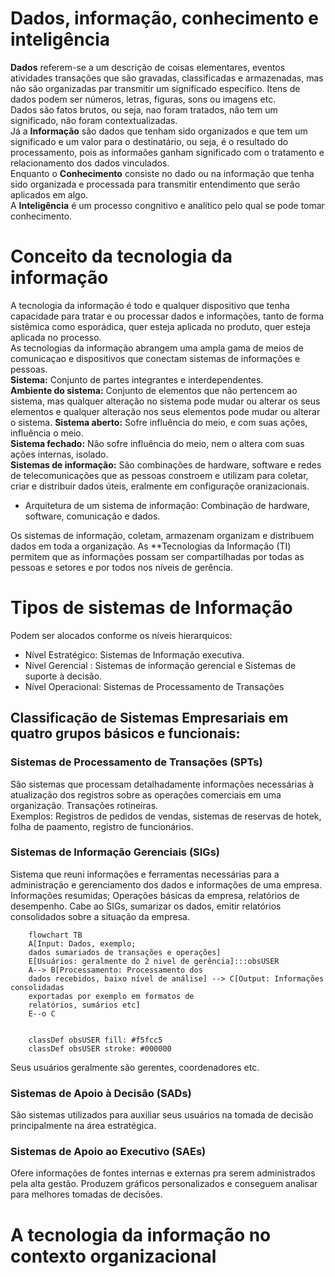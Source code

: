 # Dados, informação, conhecimento e inteligência
**Dados** referem-se a um descrição de coisas elementares, eventos atividades  transações que são gravadas, classificadas e armazenadas, mas não são organizadas par transmitir um significado específico. Itens de dados podem ser números, letras, figuras, sons ou imagens etc.  
Dados são fatos brutos, ou seja, nao foram tratados, não tem um significado, não foram contextualizadas.  
Já a **Informação** são dados que tenham sido organizados e que tem um significado e um valor para o destinatário, ou seja, é o resultado do processamento, pois as informaões ganham significado com o tratamento e relacionamento dos dados vinculados.  
Enquanto o **Conhecimento** consiste no dado ou na informação que tenha sido organizada e processada para transmitir entendimento que serão aplicados em algo.  
A **Inteligência** é um processo congnitivo e analítico pelo qual se pode tomar conhecimento. 

# Conceito da tecnologia da informação
A tecnologia da informação é todo e qualquer dispositivo que tenha capacidade para tratar e ou processar dados e informações, tanto de forma sistêmica como esporádica, quer esteja aplicada no produto, quer esteja aplicada no processo.  
As tecnologias da informação abrangem uma ampla gama de meios de comunicaçao e dispositivos que conectam sistemas de informações e pessoas.  
**Sistema:** Conjunto de partes integrantes e interdependentes.  
**Ambiente do sistema:** Conjunto de elementos que não pertencem ao sistema, mas qualquer alteração no sistema pode mudar ou alterar os seus elementos e qualquer alteração nos seus elementos pode mudar ou alterar o sistema. 
**Sistema aberto:** Sofre influência do meio, e com suas ações, influência o meio.  
**Sistema fechado:** Não sofre influência do meio, nem o altera com suas ações internas, isolado.  
**Sistemas de informação:** São combinações de hardware, software e redes de telecomunicações que as pessoas constroem e utilizam para coletar, criar e distribuir dados úteis, eralmente em configuraçõe oranizacionais.  
- Arquitetura de um sistema de informação: Combinação de hardware, software, comunicação e dados.  
  
Os sistemas de informação, coletam, armazenam organizam e distribuem dados em toda a organização. As **Tecnologias da Informação (TI) permitem que as informações possam ser compartilhadas por todas as pessoas e setores e por todos nos níveis de gerência.

# Tipos de sistemas de Informação

Podem ser alocados conforme os níveis hierarquicos:  
- Nível Estratégico: Sistemas de Informação executiva.  
- Nível Gerencial  : Sistemas de informação gerencial e Sistemas de suporte à decisão.  
- Nível Operacional: Sistemas de Processamento de Transações

## Classificação de Sistemas Empresariais em quatro grupos básicos e funcionais:
### Sistemas de Processamento de Transações **(SPTs)**
São sistemas que processam detalhadamente informações necessárias à atualização dos registros sobre as operações comerciais em uma organização. Transações rotineiras.  
Exemplos: Registros de pedidos de vendas, sistemas de reservas de hotek, folha de paamento, registro de funcionários.

### Sistemas de Informação Gerenciais **(SIGs)**  
Sistema que reuni informações e ferramentas necessárias para a administração e gerenciamento dos dados e informações de uma empresa.  
Informações resumidas; Operações básicas da empresa, relatórios de desempenho. Cabe ao SIGs, sumarizar os dados, emitir relatórios consolidados sobre a situação da empresa.

```mermaid
    flowchart TB
    A[Input: Dados, exemplo;
    dados sumariados de transações e operações] 
    E[Usuários: geralmente do 2 nivel de gerência]:::obsUSER
    A--> B[Processamento: Processamento dos 
    dados recebidos, baixo nível de análise] --> C[Output: Informações consolidadas 
    exportadas por exemplo em formatos de
    relatórios, sumários etc] 
    E--o C
    

    classDef obsUSER fill: #f5fcc5
    classDef obsUSER stroke: #000000

```

  
Seus usuários geralmente são gerentes, coordenadores etc.

### Sistemas de Apoio à Decisão **(SADs)**
São sistemas utilizados para auxiliar seus usuários na tomada de decisão principalmente na área estratégica.
### Sistemas de Apoio ao Executivo **(SAEs)**  
Ofere informações de fontes internas e externas pra serem administrados pela alta gestão. Produzem gráficos personalizados e conseguem analisar para melhores tomadas de decisões.

# A tecnologia da informação no contexto organizacional
